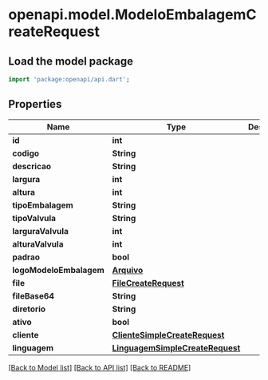 # openapi.model.ModeloEmbalagemCreateRequest

## Load the model package
```dart
import 'package:openapi/api.dart';
```

## Properties
Name | Type | Description | Notes
------------ | ------------- | ------------- | -------------
**id** | **int** |  | [optional] 
**codigo** | **String** |  | 
**descricao** | **String** |  | 
**largura** | **int** |  | [optional] 
**altura** | **int** |  | [optional] 
**tipoEmbalagem** | **String** |  | [optional] 
**tipoValvula** | **String** |  | [optional] 
**larguraValvula** | **int** |  | [optional] 
**alturaValvula** | **int** |  | [optional] 
**padrao** | **bool** |  | [optional] 
**logoModeloEmbalagem** | [**Arquivo**](Arquivo.md) |  | [optional] 
**file** | [**FileCreateRequest**](FileCreateRequest.md) |  | [optional] 
**fileBase64** | **String** |  | [optional] 
**diretorio** | **String** |  | [optional] 
**ativo** | **bool** |  | [optional] 
**cliente** | [**ClienteSimpleCreateRequest**](ClienteSimpleCreateRequest.md) |  | [optional] 
**linguagem** | [**LinguagemSimpleCreateRequest**](LinguagemSimpleCreateRequest.md) |  | [optional] 

[[Back to Model list]](../README.md#documentation-for-models) [[Back to API list]](../README.md#documentation-for-api-endpoints) [[Back to README]](../README.md)


